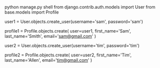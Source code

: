 python manage.py shell
from django.contrib.auth.models import User
from base.models import Profile



user1 = User.objects.create_user(username='sam', password='sam')

profile1 = Profile.objects.create(
    user=user1,
    first_name='Sam',
    last_name='Smith',
    email='sam@gmail.com'
)


user2 = User.objects.create_user(username='tim', password='tim')

profile2 = Profile.objects.create(
    user=user2,
    first_name='Tim',
    last_name='Allen',
    email='tim@gmail.com'
)